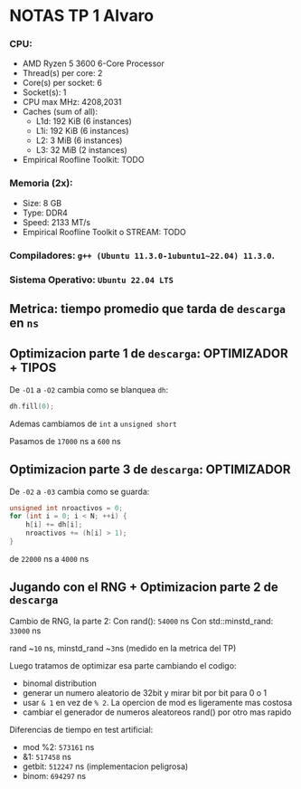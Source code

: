 # NOTAS TP 1 Alvaro
### CPU:
- AMD Ryzen 5 3600 6-Core Processor
- Thread(s) per core:  2
- Core(s) per socket:  6
- Socket(s):           1
- CPU max MHz:         4208,2031
- Caches (sum of all):     
  - L1d:                   192 KiB (6 instances)
  - L1i:                   192 KiB (6 instances)
  - L2:                    3 MiB (6 instances)
  - L3:                    32 MiB (2 instances)
- Empirical Roofline Toolkit: TODO

### Memoria (2x): 
- Size: 8 GB
- Type: DDR4
- Speed: 2133 MT/s
- Empirical Roofline Toolkit o STREAM: TODO

### Compiladores: `g++ (Ubuntu 11.3.0-1ubuntu1~22.04) 11.3.0`.
### Sistema Operativo: `Ubuntu 22.04 LTS`

## Metrica: tiempo promedio que tarda de `descarga` en `ns`

##  Optimizacion parte 1 de `descarga`: OPTIMIZADOR + TIPOS
De `-O1` a `-O2` cambia como se blanquea `dh`:
```C++
dh.fill(0);
```
Ademas cambiamos de `int` a `unsigned short`

Pasamos de `17000` ns a `600` ns



## Optimizacion parte 3 de `descarga`: OPTIMIZADOR
De `-02` a `-03` cambia como se guarda:
```c++
unsigned int nroactivos = 0;
for (int i = 0; i < N; ++i) {
    h[i] += dh[i];
    nroactivos += (h[i] > 1);
}
```
de `22000` ns a `4000` ns



## Jugando con el RNG + Optimizacion parte 2 de `descarga`
Cambio de RNG, la parte 2:
Con rand(): `54000` ns
Con std::minstd_rand: `33000` ns

rand ~`10` ns, minstd_rand ~`3`ns
(medido en la metrica del TP)

Luego tratamos de optimizar esa parte cambiando el codigo:
- binomal distribution
- generar un numero aleatorio de 32bit y mirar bit por bit para 0 o 1
- usar `& 1` en vez de `% 2`. La opercion de mod es ligeramente mas costosa
- cambiar el generador de numeros aleatoreos rand() por otro mas rapido


Diferencias de tiempo en test artificial:
- mod %2: `573161` ns
- &1: `517458` ns
- getbit: `512247` ns (implementacion peligrosa)
- binom: `694297` ns
